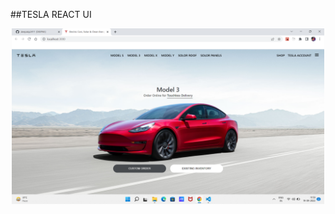 ##TESLA REACT UI

<p align="center">
  <img src="tesla-clone/public/tesla.png" width="500" title="tesla"> 
</p>